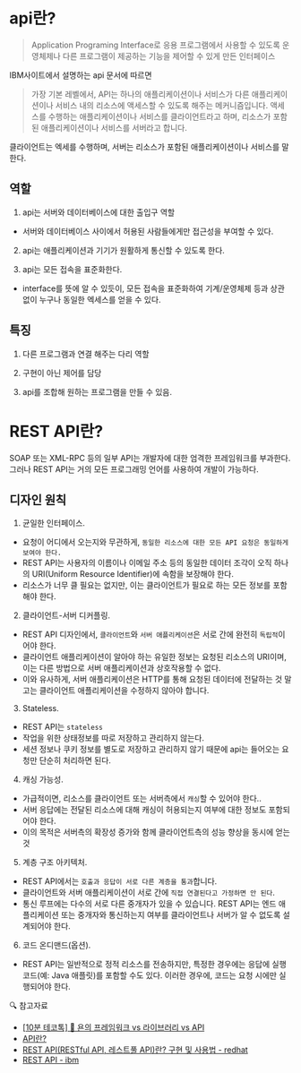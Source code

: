 # api란?

> Application Programing Interface로 응용 프로그램에서 사용할 수 있도록 운영체제나 다른 프로그램이 제공하는 기능을 제어할 수 있게 만든 인터페이스

IBM사이트에서 설명하는 api 문서에 따르면

> 가장 기본 레벨에서, API는 하나의 애플리케이션이나 서비스가 다른 애플리케이션이나 서비스 내의 리소스에 액세스할 수 있도록 해주는 메커니즘입니다. 액세스를 수행하는 애플리케이션이나 서비스를 클라이언트라고 하며, 리소스가 포함된 애플리케이션이나 서비스를 서버라고 합니다.

클라이언트는 엑세를 수행하며, 서버는 리소스가 포함된 애플리케이션이나 서비스를 말한다.

## 역할

1. api는 서버와 데이터베이스에 대한 출입구 역할

- 서버와 데이터베이스 사이에서 허용된 사람들에게만 접근성을 부여할 수 있다.

2. api는 애플리케이션과 기기가 원활하게 통신할 수 있도록 한다.

3. api는 모든 접속을 표준화한다.

- interface를 뜻에 알 수 있듯이, 모든 접속을 표준화하여 기계/운영체제 등과 상관없이 누구나 동일한 엑세스를 얻을 수 있다.

## 특징

1. 다른 프로그램과 연결 해주는 다리 역할

2. 구현이 아닌 제어를 담당

3. api를 조합해 원하는 프로그램을 만들 수 있음.

# REST API란?

SOAP 또는 XML-RPC 등의 일부 API는 개발자에 대한 엄격한 프레임워크를 부과한다. 그러나 REST API는 거의 모든 프로그래밍 언어를 사용하여 개발이 가능하다.

## 디자인 원칙

1. 균일한 인터페이스.

- 요청이 어디에서 오는지와 무관하게, `동일한 리소스에 대한 모든 API 요청은 동일하게 보여야 한다.`
- REST API는 사용자의 이름이나 이메일 주소 등의 동일한 데이터 조각이 오직 하나의 URI(Uniform Resource Identifier)에 속함을 보장해야 한다.
- 리소스가 너무 클 필요는 없지만, 이는 클라이언트가 필요로 하는 모든 정보를 포함해야 한다.

2. 클라이언트-서버 디커플링.

- REST API 디자인에서, `클라이언트`와 `서버 애플리케이션`은 서로 간에 완전히 `독립적`이어야 한다.
- 클라이언트 애플리케이션이 알아야 하는 유일한 정보는 요청된 리소스의 URI이며, 이는 다른 방법으로 서버 애플리케이션과 상호작용할 수 없다.
- 이와 유사하게, 서버 애플리케이션은 HTTP를 통해 요청된 데이터에 전달하는 것 말고는 클라이언트 애플리케이션을 수정하지 않아야 합니다.

3. Stateless.

- REST API는 `stateless`
- 작업을 위한 상태정보를 따로 저장하고 관리하지 않는다.
- 세션 정보나 쿠키 정보를 별도로 저장하고 관리하지 않기 때문에 api는 들어오는 요청만 단순히 처리하면 된다.

4. 캐싱 가능성.

- 가급적이면, 리소스를 클라이언트 또는 서버측에서 `캐싱`할 수 있어야 한다..
- 서버 응답에는 전달된 리소스에 대해 캐싱이 허용되는지 여부에 대한 정보도 포함되어야 한다.
- 이의 목적은 서버측의 확장성 증가와 함께 클라이언트측의 성능 향상을 동시에 얻는 것

5. 계층 구조 아키텍처.

- REST API에서는 `호출과 응답이 서로 다른 계층을 통과`합니다.
- 클라이언트와 서버 애플리케이션이 서로 간에 `직접 연결된다고 가정하면 안 된다`.
- 통신 루프에는 다수의 서로 다른 중개자가 있을 수 있습니다. REST API는 엔드 애플리케이션 또는 중개자와 통신하는지 여부를 클라이언트나 서버가 알 수 없도록 설계되어야 한다.

6. 코드 온디맨드(옵션).

- REST API는 일반적으로 정적 리소스를 전송하지만, 특정한 경우에는 응답에 실행 코드(예: Java 애플릿)를 포함할 수도 있다. 이러한 경우에, 코드는 요청 시에만 실행되어야 한다.

🔍 참고자료

- [[10분 테코톡] 📢 욘의 프레임워크 vs 라이브러리 vs API](https://www.youtube.com/watch?v=_j4u4ftWwhQ)
- [API란?](https://www.redhat.com/ko/topics/api/what-are-application-programming-interfaces)
- [REST API(RESTful API, 레스트풀 API)란? 구현 및 사용법 - redhat](https://www.redhat.com/ko/topics/api/what-is-a-rest-api)
- [REST API - ibm](https://www.ibm.com/kr-ko/cloud/learn/rest-apis)
